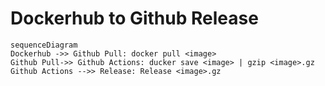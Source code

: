# Dockerhub to Github Release

```mermaid
sequenceDiagram
Dockerhub ->> Github Pull: docker pull <image>
Github Pull->> Github Actions: ducker save <image> | gzip <image>.gz
Github Actions -->> Release: Release <image>.gz
